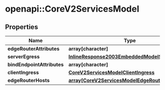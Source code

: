 # openapi::CoreV2ServicesModel

## Properties
Name | Type | Description | Notes
------------ | ------------- | ------------- | -------------
**edgeRouterAttributes** | **array[character]** |  | 
**serverEgress** | [**InlineResponse2003EmbeddedModelServerEgress**](inline_response_200_3__embedded_model_serverEgress.md) |  | [optional] 
**bindEndpointAttributes** | **array[character]** |  | [optional] 
**clientIngress** | [**CoreV2ServicesModelClientIngress**](_core_v2_services_model_clientIngress.md) |  | 
**edgeRouterHosts** | [**array[CoreV2ServicesModelEdgeRouterHosts]**](_core_v2_services_model_edgeRouterHosts.md) |  | [optional] 



